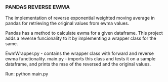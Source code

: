 ### PANDAS REVERSE EWMA

The implementation of reverse exponential weighted moving average in pandas for retrieving the original values from ewma values.

Pandas has a method to calculate ewma for a given dataframe. This project adds a reverse funcionality to it by implementing a wrapper class for the same.

EwmWrapper.py - contains the wrapper class with forward and reverse ewma functionality.
main.py - imports this class and tests it on a sample dataframe, and prints the mse of the reversed and the original values.

Run:
python main.py
